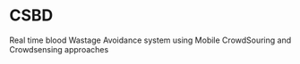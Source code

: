 # CSBD
Real time blood Wastage Avoidance system using Mobile CrowdSouring and Crowdsensing approaches
